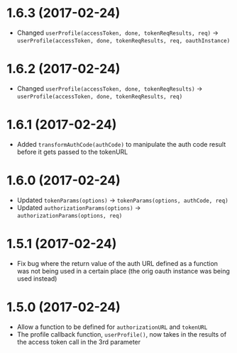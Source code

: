 # 1.6.3 (2017-02-24)

  * Changed `userProfile(accessToken, done, tokenReqResults, req)` -> `userProfile(accessToken, done, tokenReqResults, req, oauthInstance)`

# 1.6.2 (2017-02-24)

  * Changed `userProfile(accessToken, done, tokenReqResults)` -> `userProfile(accessToken, done, tokenReqResults, req)`

# 1.6.1 (2017-02-24)

  * Added `transformAuthCode(authCode)` to manipulate the auth code result before it gets passed to the tokenURL

# 1.6.0 (2017-02-24)

  * Updated `tokenParams(options)` ->  `tokenParams(options, authCode, req)`
  * Updated `authorizationParams(options)` -> `authorizationParams(options, req)`

# 1.5.1 (2017-02-24)

  * Fix bug where the return value of the auth URL defined as a function was not being used in a certain place (the orig oauth instance was being used instead)

# 1.5.0 (2017-02-24)

  * Allow a function to be defined for `authorizationURL` and `tokenURL`
  * The profile callback function, `userProfile()`, now takes in the results of the access token call in the 3rd parameter
